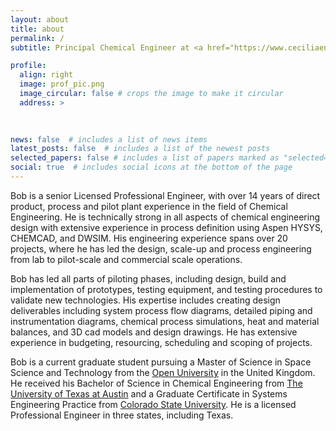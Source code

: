 ```yaml
---
layout: about
title: about
permalink: /
subtitle: Principal Chemical Engineer at <a href="https://www.ceciliaenergy.com/">Cecilia Energy</a>.

profile:
  align: right
  image: prof_pic.png
  image_circular: false # crops the image to make it circular
  address: >
    
 

news: false  # includes a list of news items
latest_posts: false  # includes a list of the newest posts
selected_papers: false # includes a list of papers marked as "selected={true}"
social: true  # includes social icons at the bottom of the page
---
```


Bob is a senior Licensed Professional Engineer, with over 14 years of direct product, process and pilot plant experience in the field of Chemical Engineering.
He is technically strong in all aspects of chemical engineering design with extensive experience in process definition using Aspen HYSYS, CHEMCAD, and DWSIM. 
His engineering experience spans over 20 projects, where he has led the design, scale-up and process engineering from lab to pilot-scale and commercial scale operations. 

Bob has led all parts of piloting phases, including design, build and implementation of prototypes, testing equipment, and testing procedures to validate new technologies. 
His expertise includes creating design deliverables including system process flow diagrams, detailed piping and instrumentation diagrams, chemical process simulations, heat and material balances, and 3D cad models and design drawings.
He has extensive experience in budgeting, resourcing, scheduling and scoping of projects.

Bob is a current graduate student pursuing a Master of Science in Space Science and Technology from the <a href="https://www.open.ac.uk/postgraduate/qualifications/f77">Open University</a> in the United Kingdom.
He received his Bachelor of Science in Chemical Engineering from <a href="https://che.utexas.edu">The University of Texas at Austin</a> and a Graduate Certificate in Systems Engineering Practice from <a href="https://www.engr.colostate.edu/se/">Colorado State University</a>. 
He is a licensed Professional Engineer in three states, including Texas.